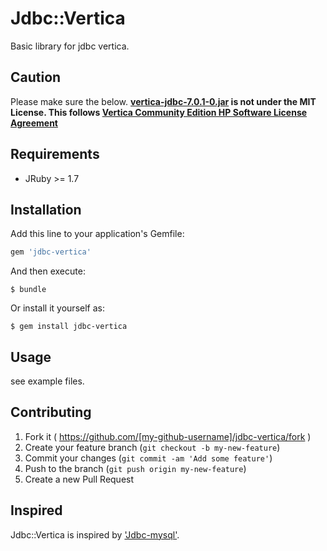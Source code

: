 # Jdbc::Vertica

Basic library for jdbc vertica.

## Caution

Please make sure the below.
**[vertica-jdbc-7.0.1-0.jar](./lib/vertica-jdbc-7.0.1-0.jar) is not under the MIT License. This follows [
Vertica Community Edition HP Software License Agreement](https://my.vertica.com/software-license-agreement/)**

## Requirements

* JRuby >= 1.7

## Installation

Add this line to your application's Gemfile:

```ruby
gem 'jdbc-vertica'
```

And then execute:

    $ bundle

Or install it yourself as:

    $ gem install jdbc-vertica

## Usage

see example files.

## Contributing

1. Fork it ( https://github.com/[my-github-username]/jdbc-vertica/fork )
2. Create your feature branch (`git checkout -b my-new-feature`)
3. Commit your changes (`git commit -am 'Add some feature'`)
4. Push to the branch (`git push origin my-new-feature`)
5. Create a new Pull Request

## Inspired

Jdbc::Vertica is inspired by ['Jdbc-mysql'](https://github.com/jruby/activerecord-jdbc-adapter/tree/master/jdbc-mysql).
